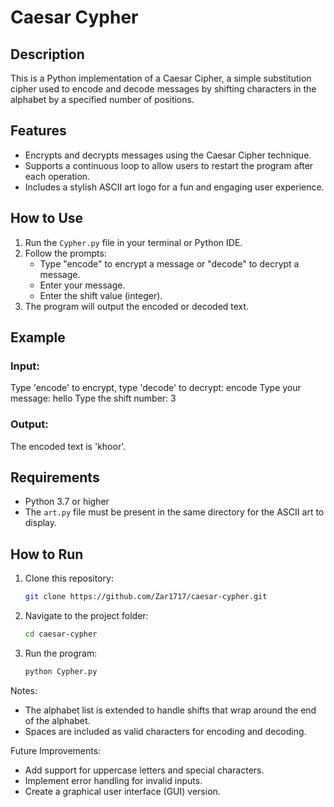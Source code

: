 # Caesar Cypher

## Description
This is a Python implementation of a Caesar Cipher, a simple substitution cipher used to encode and decode messages by shifting characters in the alphabet by a specified number of positions.

## Features
- Encrypts and decrypts messages using the Caesar Cipher technique.
- Supports a continuous loop to allow users to restart the program after each operation.
- Includes a stylish ASCII art logo for a fun and engaging user experience.

## How to Use
1. Run the `Cypher.py` file in your terminal or Python IDE.
2. Follow the prompts:
   - Type "encode" to encrypt a message or "decode" to decrypt a message.
   - Enter your message.
   - Enter the shift value (integer).
3. The program will output the encoded or decoded text.

## Example
### Input:

Type 'encode' to encrypt, type 'decode' to decrypt: encode Type your message: hello Type the shift number: 3

### Output:

The encoded text is 'khoor'.


## Requirements
- Python 3.7 or higher
- The `art.py` file must be present in the same directory for the ASCII art to display.

## How to Run
1. Clone this repository:
   ```bash
   git clone https://github.com/Zar1717/caesar-cypher.git
2. Navigate to the project folder:
   ```bash
   cd caesar-cypher
3. Run the program:
   ```bash
   python Cypher.py


Notes:

- The alphabet list is extended to handle shifts that wrap around the end of the alphabet.
- Spaces are included as valid characters for encoding and decoding.

Future Improvements:

- Add support for uppercase letters and special characters.
- Implement error handling for invalid inputs.
- Create a graphical user interface (GUI) version.

